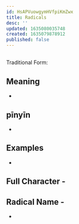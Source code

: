 ```yaml
---
id: HsAPVuowgymHVfpiKmZwx
title: Radicals
desc: ''
updated: 1635080035748
created: 1635079878912
published: false
---
```


## 

Traditional Form: 

## Meaning

- 

## pīnyīn

- 

## Examples

- 

## Full Character - 

## Radical Name -

- 